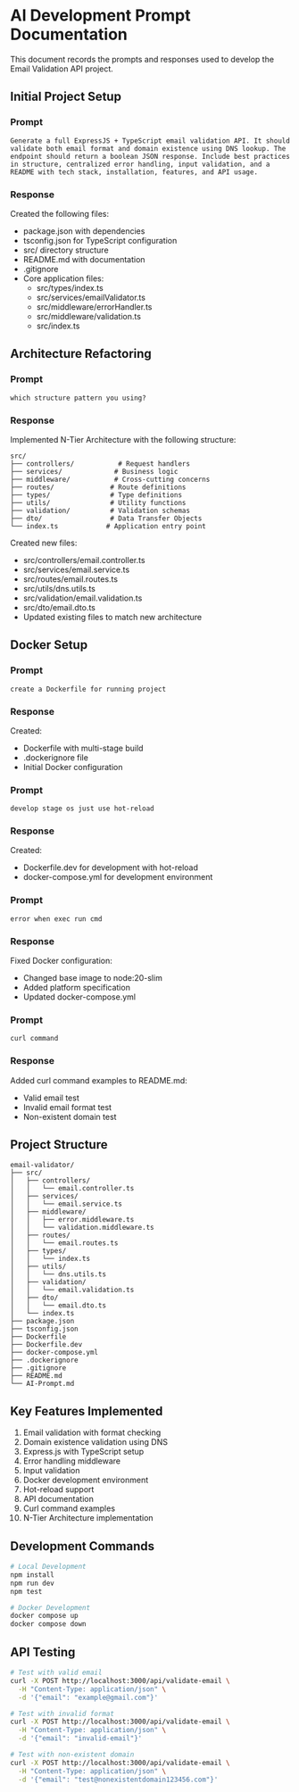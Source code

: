 # AI Development Prompt Documentation

This document records the prompts and responses used to develop the Email Validation API project.

## Initial Project Setup

### Prompt
```
Generate a full ExpressJS + TypeScript email validation API. It should validate both email format and domain existence using DNS lookup. The endpoint should return a boolean JSON response. Include best practices in structure, centralized error handling, input validation, and a README with tech stack, installation, features, and API usage.
```

### Response
Created the following files:
- package.json with dependencies
- tsconfig.json for TypeScript configuration
- src/ directory structure
- README.md with documentation
- .gitignore
- Core application files:
  - src/types/index.ts
  - src/services/emailValidator.ts
  - src/middleware/errorHandler.ts
  - src/middleware/validation.ts
  - src/index.ts

## Architecture Refactoring

### Prompt
```
which structure pattern you using?
```

### Response
Implemented N-Tier Architecture with the following structure:
```
src/
├── controllers/           # Request handlers
├── services/             # Business logic
├── middleware/           # Cross-cutting concerns
├── routes/              # Route definitions
├── types/               # Type definitions
├── utils/               # Utility functions
├── validation/          # Validation schemas
├── dto/                 # Data Transfer Objects
└── index.ts            # Application entry point
```

Created new files:
- src/controllers/email.controller.ts
- src/services/email.service.ts
- src/routes/email.routes.ts
- src/utils/dns.utils.ts
- src/validation/email.validation.ts
- src/dto/email.dto.ts
- Updated existing files to match new architecture

## Docker Setup

### Prompt
```
create a Dockerfile for running project
```

### Response
Created:
- Dockerfile with multi-stage build
- .dockerignore file
- Initial Docker configuration

### Prompt
```
develop stage os just use hot-reload
```

### Response
Created:
- Dockerfile.dev for development with hot-reload
- docker-compose.yml for development environment

### Prompt
```
error when exec run cmd
```

### Response
Fixed Docker configuration:
- Changed base image to node:20-slim
- Added platform specification
- Updated docker-compose.yml

### Prompt
```
curl command
```

### Response
Added curl command examples to README.md:
- Valid email test
- Invalid email format test
- Non-existent domain test

## Project Structure
```
email-validator/
├── src/
│   ├── controllers/
│   │   └── email.controller.ts
│   ├── services/
│   │   └── email.service.ts
│   ├── middleware/
│   │   ├── error.middleware.ts
│   │   └── validation.middleware.ts
│   ├── routes/
│   │   └── email.routes.ts
│   ├── types/
│   │   └── index.ts
│   ├── utils/
│   │   └── dns.utils.ts
│   ├── validation/
│   │   └── email.validation.ts
│   ├── dto/
│   │   └── email.dto.ts
│   └── index.ts
├── package.json
├── tsconfig.json
├── Dockerfile
├── Dockerfile.dev
├── docker-compose.yml
├── .dockerignore
├── .gitignore
├── README.md
└── AI-Prompt.md
```

## Key Features Implemented
1. Email validation with format checking
2. Domain existence validation using DNS
3. Express.js with TypeScript setup
4. Error handling middleware
5. Input validation
6. Docker development environment
7. Hot-reload support
8. API documentation
9. Curl command examples
10. N-Tier Architecture implementation

## Development Commands
```bash
# Local Development
npm install
npm run dev
npm test

# Docker Development
docker compose up
docker compose down
```

## API Testing
```bash
# Test with valid email
curl -X POST http://localhost:3000/api/validate-email \
  -H "Content-Type: application/json" \
  -d '{"email": "example@gmail.com"}'

# Test with invalid format
curl -X POST http://localhost:3000/api/validate-email \
  -H "Content-Type: application/json" \
  -d '{"email": "invalid-email"}'

# Test with non-existent domain
curl -X POST http://localhost:3000/api/validate-email \
  -H "Content-Type: application/json" \
  -d '{"email": "test@nonexistentdomain123456.com"}'
```